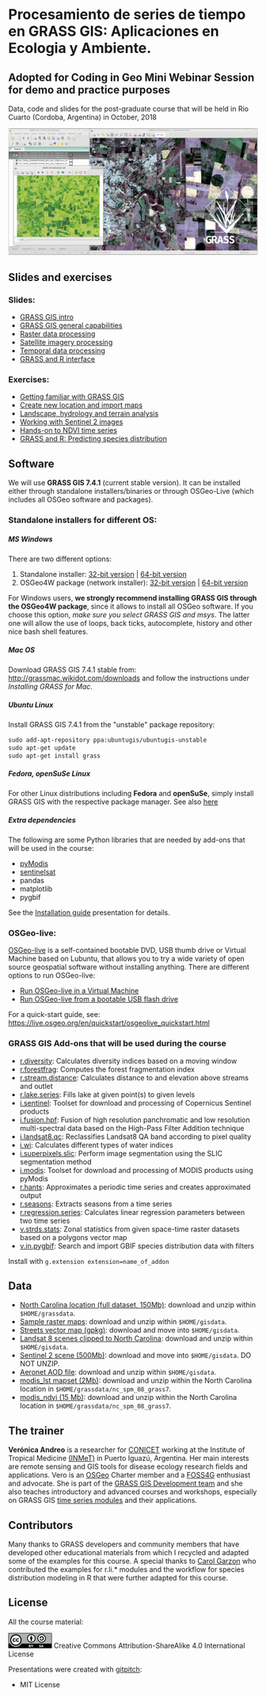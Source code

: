 # Procesamiento de series de tiempo en GRASS GIS: Aplicaciones en Ecologia y Ambiente.

## Adopted for **Coding in Geo Mini Webinar Session** for demo and practice purposes

Data, code and slides for the post-graduate course that will be held in Rio Cuarto (Cordoba, Argentina) in October, 2018

![Flyer course in Rio Cuarto](assets/img/image_flyer.png)

## Slides and exercises

### Slides:

- [GRASS GIS intro](https://gitlab.com/veroandreo/curso-grass-gis-rioiv/-/blob/master/pdf/01_general_intro_grass.pdf)
- [GRASS GIS general capabilities](https://gitlab.com/veroandreo/curso-grass-gis-rioiv/-/blob/master/pdf/02_general_intro_capabilities.pdf)
- [Raster data processing](https://gitlab.com/veroandreo/curso-grass-gis-rioiv/-/blob/master/pdf/03_raster.pdf)
- [Satellite imagery processing](https://gitlab.com/veroandreo/curso-grass-gis-rioiv/-/blob/master/pdf/04_imagery.pdf)
- [Temporal data processing](https://gitlab.com/veroandreo/curso-grass-gis-rioiv/-/blob/master/pdf/05_temporal.pdf)
- [GRASS and R interface](https://gitlab.com/veroandreo/curso-grass-gis-rioiv/-/blob/master/pdf/06_R_grass.pdf)

### Exercises:

- [Getting familiar with GRASS GIS](https://gitlab.com/veroandreo/curso-grass-gis-rioiv/-/blob/master/pdf/01_exercise_getting_familiar.pdf)
- [Create new location and import maps](https://gitlab.com/veroandreo/curso-grass-gis-rioiv/-/blob/master/pdf/02_exercise_create_new_location.pdf)
- [Landscape, hydrology and terrain analysis](https://gitlab.com/veroandreo/curso-grass-gis-rioiv/-/blob/master/pdf/03_exercise_raster.pdf)
- [Working with Sentinel 2 images](https://gitlab.com/veroandreo/curso-grass-gis-rioiv/-/blob/master/pdf/04_exercise_processing_sentinel2.pdf)
- [Hands-on to NDVI time series](https://gitlab.com/veroandreo/curso-grass-gis-rioiv/-/blob/master/pdf/05_exercise_ndvi_time_series.pdf)
- [GRASS and R: Predicting species distribution](https://gitlab.com/veroandreo/curso-grass-gis-rioiv/-/blob/master/pdf/06_exercise_predicting_spp_distributions.pdf)

## Software

We will use **GRASS GIS 7.4.1** (current stable version). It can be installed either 
through standalone installers/binaries or through OSGeo-Live (which includes all
OSGeo software and packages).

### Standalone installers for different OS:

##### MS Windows

There are two different options:
1. Standalone installer: [32-bit version](https://grass.osgeo.org/grass74/binary/mswindows/native/x86/WinGRASS-7.4.1-1-Setup-x86.exe) | [64-bit version](https://grass.osgeo.org/grass74/binary/mswindows/native/x86_64/WinGRASS-7.4.1-1-Setup-x86_64.exe) 
2. OSGeo4W package (network installer): [32-bit version](http://download.osgeo.org/osgeo4w/osgeo4w-setup-x86.exe) | [64-bit version](http://download.osgeo.org/osgeo4w/osgeo4w-setup-x86_64.exe) 

For Windows users, **we strongly recommend installing GRASS GIS through the OSGeo4W package**, 
since it allows to install all OSGeo software. If you choose this option, 
*make sure you select GRASS GIS and msys*. The latter one will allow 
the use of loops, back ticks, autocomplete, history and other nice bash shell
features.

##### Mac OS

Download GRASS GIS 7.4.1 stable from: http://grassmac.wikidot.com/downloads and follow the instructions under *Installing GRASS for Mac*.

##### Ubuntu Linux

Install GRASS GIS 7.4.1 from the "unstable" package repository:

```
sudo add-apt-repository ppa:ubuntugis/ubuntugis-unstable
sudo apt-get update
sudo apt-get install grass
```

##### Fedora, openSuSe Linux

For other Linux distributions including **Fedora** and **openSuSe**, simply install GRASS GIS with the respective package manager. See also [here](https://grass.osgeo.org/download/software/)

##### Extra dependencies

The following are some Python libraries that are needed by add-ons that will be used in the course:
- [pyModis](http://www.pymodis.org) 
- [sentinelsat](https://github.com/sentinelsat/sentinelsat)
- pandas
- matplotlib
- pygbif

See the [Installation guide](https://gitlab.com/veroandreo/curso-grass-gis-rioiv/-/blob/master/pdf/00_installation.pdf) presentation for details.

### OSGeo-live: 

[OSGeo-live](https://live.osgeo.org/) is a self-contained bootable DVD, USB thumb
drive or Virtual Machine based on Lubuntu, that allows you to try a wide variety
of open source geospatial software without installing anything. There are 
different options to run OSGeo-live:

* [Run OSGeo-live in a Virtual Machine](https://live.osgeo.org/en/quickstart/virtualization_quickstart.html)
* [Run OSGeo-live from a bootable USB flash drive](https://live.osgeo.org/en/quickstart/usb_quickstart.html)

For a quick-start guide, see: https://live.osgeo.org/en/quickstart/osgeolive_quickstart.html

### GRASS GIS Add-ons that will be used during the course

* [r.diversity](https://grass.osgeo.org/grass7/manuals/addons/r.diversity.html): Calculates diversity indices based on a moving window
* [r.forestfrag](https://grass.osgeo.org/grass7/manuals/addons/r.forestfrag.html): Computes the forest fragmentation index
* [r.stream.distance](https://grass.osgeo.org/grass7/manuals/addons/r.stream.distance.html): Calculates distance to and elevation above streams and outlet
* [r.lake.series](https://grass.osgeo.org/grass7/manuals/addons/r.lake.series.html): Fills lake at given point(s) to given levels
* [i.sentinel](https://grass.osgeo.org/grass7/manuals/addons/i.sentinel.html): Toolset for download and processing of Copernicus Sentinel products
* [i.fusion.hpf](https://grass.osgeo.org/grass7/manuals/addons/i.fusion.hpf.html): Fusion of high resolution panchromatic and low resolution multi-spectral data based on the High-Pass Filter Addition technique
* [i.landsat8.qc](https://grass.osgeo.org/grass7/manuals/addons/i.landsat8.qc.html): Reclassifies Landsat8 QA band according to pixel quality
* [i.wi](https://grass.osgeo.org/grass7/manuals/addons/i.wi.html): Calculates different types of water indices
* [i.superpixels.slic](https://grass.osgeo.org/grass7/manuals/addons/i.superpixels.slic.html): Perform image segmentation using the SLIC segmentation method
* [i.modis](https://grass.osgeo.org/grass7/manuals/addons/i.modis.html): Toolset for download and processing of MODIS products using pyModis
* [r.hants](https://grass.osgeo.org/grass7/manuals/addons/r.hants.html): Approximates a periodic time series and creates approximated output
* [r.seasons](https://grass.osgeo.org/grass7/manuals/addons/r.seasons.html): Extracts seasons from a time series
* [r.regression.series](https://grass.osgeo.org/grass7/manuals/addons/r.regression.series.html): Calculates linear regression parameters between two time series
* [v.strds.stats](https://grass.osgeo.org/grass7/manuals/addons/v.strds.stats.html): Zonal statistics from given space-time raster datasets based on a polygons vector map
* [v.in.pygbif](https://grass.osgeo.org/grass7/manuals/addons/v.in.pygbif.html): Search and import GBIF species distribution data with filters
<!---
* [r.learn.ml](https://grass.osgeo.org/grass7/manuals/addons/r.learn.ml.html): Supervised classification and regression of GRASS GIS raster maps using the python scikit-learn package
--->
Install with `g.extension extension=name_of_addon`

## Data

* [North Carolina location (full dataset, 150Mb)](https://grass.osgeo.org/sampledata/north_carolina/nc_spm_08_grass7.zip): download and unzip within `$HOME/grassdata`.
* [Sample raster maps](https://gitlab.com/veroandreo/curso-grass-gis-rioiv/raw/3b11ad06d2133889e0ee51652a03f94bfec9d7e4/data/sample_rasters.zip?inline=false): download and unzip within `$HOME/gisdata`.
* [Streets vector map (gpkg)](https://gitlab.com/veroandreo/curso-grass-gis-rioiv/raw/master/data/streets.gpkg?inline=false): download and move into `$HOME/gisdata`.
* [Landsat 8 scenes clipped to North Carolina](https://gitlab.com/veroandreo/curso-grass-gis-rioiv/raw/master/data/NC_L8_scenes.zip?inline=false): download and unzip within `$HOME/gisdata`.
* [Sentinel 2 scene (500Mb)](https://www.dropbox.com/s/2k8wg9i05mqgnf1/S2A_MSIL1C_20180822T155901_N0206_R097_T17SQV_20180822T212023.zip?dl=0): download and move into `$HOME/gisdata`. DO NOT UNZIP.
* [Aeronet AOD file](https://gitlab.com/veroandreo/curso-grass-gis-rioiv/raw/master/data/180819_180825_EPA-Res_Triangle_Pk.zip?inline=false): download and unzip within `$HOME/gisdata`.
* [modis_lst mapset (2Mb)](https://gitlab.com/veroandreo/curso-grass-gis-rioiv/raw/master/data/modis_lst.zip?inline=false): download and unzip within the North Carolina location in `$HOME/grassdata/nc_spm_08_grass7`.
* [modis_ndvi (15 Mb)](https://gitlab.com/veroandreo/curso-grass-gis-rioiv/raw/master/data/modis_ndvi.zip?inline=false): download and unzip within the North Carolina location in `$HOME/grassdata/nc_spm_08_grass7`.

## The trainer

**Verónica Andreo** is a researcher for [CONICET](http://www.conicet.gov.ar/?lan=en)
working at the Institute of Tropical Medicine [(INMeT)](https://www.argentina.gob.ar/salud/inmet)
in Puerto Iguazú, Argentina. Her main interests are remote sensing and GIS tools
for disease ecology research fields and applications. 
Vero is an [OSGeo](http://www.osgeo.org/) Charter member and a [FOSS4G](http://foss4g.org/) 
enthusiast and advocate. 
She is part of the [GRASS GIS Development team](https://grass.osgeo.org/home/credits/) 
and she also teaches introductory and advanced courses and workshops, especially 
on GRASS GIS [time series modules](https://grasswiki.osgeo.org/wiki/Temporal_data_processing)
and their applications.

## Contributors

Many thanks to GRASS developers and community members that have developed other 
educational materials from which I recycled and adapted some of the examples for
this course. A special thanks to [Carol Garzon](https://gitlab.com/carolgarzon) 
who contributed the examples for r.li.* modules and the workflow for species 
distribution modeling in R that were further adapted for this course.

## License

All the course material:

[![Creative Commons License](assets/img/ccbysa.png)](http://creativecommons.org/licenses/by-sa/4.0/) Creative Commons Attribution-ShareAlike 4.0 International License

Presentations were created with [gitpitch](https://gitpitch.com/):

* MIT License
